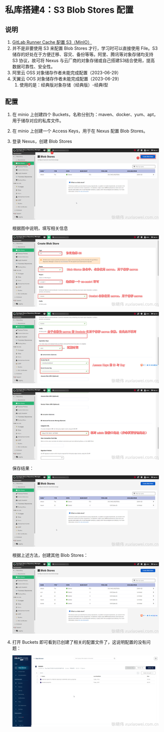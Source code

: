 # 私库搭建4：S3 Blob Stores 配置

## 说明

1. [GitLab Runner Cache 配置 S3（MinIO）](../gitlab-runner/cache-s3-configuration.md)
2. 并不是非要使用 S3 来配置 Blob Stores 才行，学习时可以直接使用 File。S3 储存的好处在于方便迁移、容灾、备份等等。阿里、腾讯等对象存储均支持
   S3 协议，故可将 Nexus 与云厂商的对象存储或自己搭建S3结合使用，提高数据可靠性、安全性。
3. 阿里云 OSS 对象储存作者未能完成配置（2023-06-29）
4. 天翼云 OOS 对象储存作者未能完成配置（2023-06-29）
    1. 使用的是：经典版对象存储（经典版）-经典Ⅰ型

## 配置

1. 在 minio 上创建四个 Buckets，名称分别为：maven、docker、yum、apt，用于储存对应的私库文件。
2. 在 minio 上创建一个 Access Keys，用于在 Nexus 配置 Blob Stores。
3. 登录 Nexus，创建 Blob Stores

   ![image.png](static/s3-blob-stores-1.png)

   根据图中说明，填写相关信息

   ![image.png](static/s3-blob-stores-2.png)

   ![image.png](static/s3-blob-stores-3.png)

   ![image.png](static/s3-blob-stores-4.png)

   保存结果：

   ![image.png](static/s3-blob-stores-5.png)

   根据上述方法，创建其他 Blob Stores：

   ![image.png](static/s3-blob-stores-6.png)

4. 打开 Buckets 即可看到已创建了相关的配置文件了，这说明配置的没有问题：

   ![image.png](static/s3-blob-stores-7.png)
       
